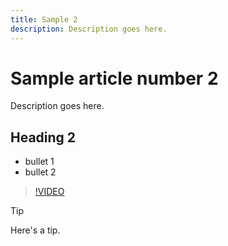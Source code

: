 ```yaml
---
title: Sample 2
description: Description goes here.
---
```

# Sample article number 2

Description goes here.

## Heading 2

* bullet 1
* bullet 2

>[!VIDEO](https://video.tv.adobe.com/v/29770/?quality=12)

>[!TIP]
>
>Here's a tip.

